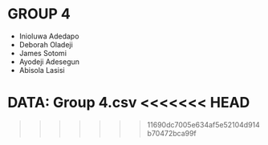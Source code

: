 # GROUP 4
- Inioluwa Adedapo
- Deborah Oladeji
- James Sotomi
- Ayodeji Adesegun
- Abisola Lasisi

DATA:
Group 4.csv
<<<<<<< HEAD
=======

>>>>>>> 11690dc7005e634af5e52104d914b70472bca99f
